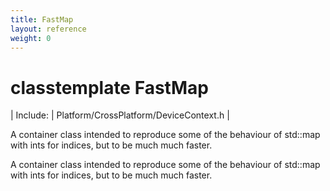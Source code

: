 ```yaml
---
title: FastMap
layout: reference
weight: 0
---
```

classtemplate FastMap
===

| Include: | Platform/CrossPlatform/DeviceContext.h |

A container class intended to reproduce some of the behaviour of std::map with ints for indices, but to be much much faster.
  



A container class intended to reproduce some of the behaviour of std::map with ints for indices, but to be much much faster.
  


